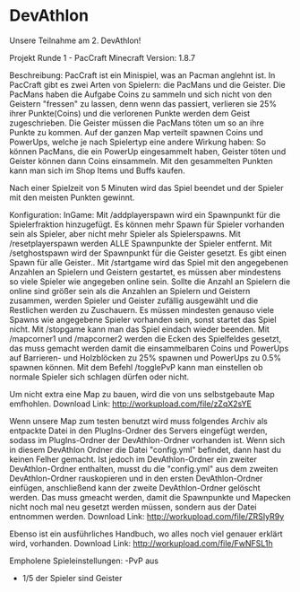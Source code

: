 # DevAthlon
Unsere Teilnahme am 2. DevAthlon!

Projekt Runde 1 - PacCraft
Minecraft Version: 1.8.7

Beschreibung:
PacCraft ist ein Minispiel, was an Pacman anglehnt ist. In PacCraft gibt es zwei Arten von Spielern: die PacMans und die Geister.
Die PacMans haben die Aufgabe Coins zu sammeln und sich nicht von den Geistern "fressen" zu lassen, denn wenn das passiert, verlieren
sie 25% ihrer Punkte(Coins) und die verlorenen Punkte werden dem Geist zugeschrieben.
Die Geister müssen die PacMans töten um so an ihre Punkte zu kommen. 
Auf der ganzen Map verteilt spawnen Coins und PowerUps, welche je nach Spielertyp eine andere Wirkung haben:
So können PacMans, die ein PowerUp eingesammelt haben, Geister töten und Geister können dann Coins einsammeln.
Mit den gesammelten Punkten kann man sich im Shop Items und Buffs kaufen.

Nach einer Spielzeit von 5 Minuten wird das Spiel beendet und der Spieler mit den meisten Punkten gewinnt.

Konfiguration:
InGame:
Mit /addplayerspawn wird ein Spawnpunkt für die Spielerfraktion hinzugefügt.
Es können mehr Spawn für Spieler vorhanden sein als Spieler, aber nicht mehr Spieler als Spielerspawns.
Mit /resetplayerspawn werden ALLE Spawnpunkte der Spieler entfernt.
Mit /setghostspawn wird der Spawnpunkt für die Geister gesetzt.
Es gibt einen Spawn für alle Geister..
Mit /startgame <Anzahl Spieler> <Anzahl Geister> wird das Spiel mit den angegebenen Anzahlen an Spielern und Geistern gestartet, 
es müssen aber mindestens so viele Spieler wie angegeben online sein. Sollte die Anzahl an Spielern die online sind größer sein als die Anzahlen an
Spielern und Geistern zusammen, werden Spieler und Geister zufällig ausgewählt und die Restlichen werden zu Zuschauern.
Es müssen mindesten genauso viele Spawns wie angegebene Spieler vorhanden sein, sonst startet das Spiel nicht.
Mit /stopgame kann man das Spiel eindach wieder beenden.
Mit /mapcorner1 und /mapcorner2 werden die Ecken des Spielfeldes gesetzt, das muss gemacht werden damit die einsammelbaren Coins und PowerUps auf Barrieren- und Holzblöcken
zu 25% spawnen und PowerUps zu 0.5% spawnen können.
Mit dem Befehl /togglePvP kann man einstellen ob normale Spieler sich schlagen dürfen oder nicht.


Um nicht extra eine Map zu bauen, wird die von uns selbstgebaute Map emfhohlen. Download Link:
http://workupload.com/file/zZqX2sYE

Wenn unsere Map zum testen benutzt wird muss folgendes Archiv als entpackte Datei in den PlugIns-Ordner des Servers
eingefügt werden, sodass im PlugIns-Ordner der DevAthlon-Ordner vorhanden ist. Wenn sich in diesem DevAthlon Ordner die Datei "config.yml" befindet, dann hast du keinen Felher gemacht. Ist jedoch im DevAthlon-Ordner ein zweiter DevAthlon-Ordner enthalten, musst du die "config.yml" aus dem zweiten DevAthlon-Ordner rauskopieren und in den ersten DevAthlon-Ordner einfügen, anschließend kann der zweite DevAthlon-Ordner gelöscht werden. Das muss gmeacht werden, damit die Spawnpunkte und Mapecken nicht noch mal neu gesetzt werden müssen, sondern aus der Datei entnommen werden. Download Link:
http://workupload.com/file/ZRSIyR9y

Ebenso ist ein ausführliches Handbuch, wo alles noch viel genauer erklärt wird, vorhanden. Download Link:
http://workupload.com/file/FwNFSL1h

Empholene Spieleinstellungen:
-PvP aus
- 1/5 der Spieler sind Geister

